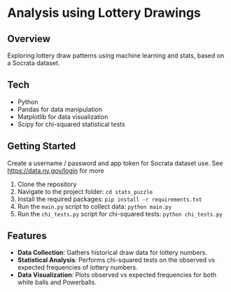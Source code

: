 # Analysis using Lottery Drawings

## Overview

Exploring lottery draw patterns using machine learning and stats, based on a Socrata dataset.

## Tech

- Python
- Pandas for data manipulation
- Matplotlib for data visualization
- Scipy for chi-squared statistical tests

## Getting Started

Create a username / password and app token for Socrata dataset use. 
See https://data.ny.gov/login for more 

1. Clone the repository
2. Navigate to the project folder: `cd stats_puzzle`
3. Install the required packages: `pip install -r requirements.txt`
4. Run the `main.py` script to collect data: `python main.py`
5. Run the `chi_tests.py` script for chi-squared tests: `python chi_tests.py`

## Features

- **Data Collection**: Gathers historical draw data for lottery numbers.
- **Statistical Analysis**: Performs chi-squared tests on the observed vs expected frequencies of lottery numbers.
- **Data Visualization**: Plots observed vs expected frequencies for both white balls and Powerballs.



